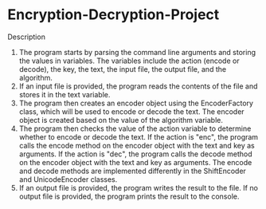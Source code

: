 # Encryption-Decryption-Project

Description

1. The program starts by parsing the command line arguments and storing the values in variables. The variables include the action (encode or decode), the key, the text, the input file, the output file, and the algorithm.
2. If an input file is provided, the program reads the contents of the file and stores it in the text variable.
3. The program then creates an encoder object using the EncoderFactory class, which will be used to encode or decode the text. The encoder object is created based on the value of the algorithm variable.
4. The program then checks the value of the action variable to determine whether to encode or decode the text. If the action is "enc", the program calls the encode method on the encoder object with the text and key as arguments. If the action is "dec", the program calls the decode method on the encoder object with the text and key as arguments. The encode and decode methods are implemented differently in the ShiftEncoder and UnicodeEncoder classes.
5. If an output file is provided, the program writes the result to the file. If no output file is provided, the program prints the result to the console.
